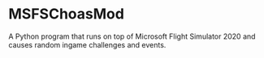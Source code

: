 # MSFSChoasMod
A Python program that runs on top of Microsoft Flight Simulator 2020 and causes random ingame challenges and events.
